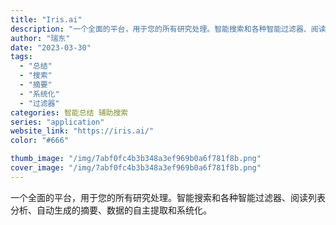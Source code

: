 ```yaml
---
title: "Iris.ai"
description: "一个全面的平台，用于您的所有研究处理。智能搜索和各种智能过滤器、阅读列表分析、自动生成的摘要、数据的自主提取和系统化。 "
author: "瑞东"
date: "2023-03-30"
tags:
  - "总结"
  - "搜索"
  - "摘要"
  - "系统化"
  - "过滤器"
categories: 智能总结 辅助搜索
series: "application"
website_link: "https://iris.ai/"
color: "#666"

thumb_image: "/img/7abf0fc4b3b348a3ef969b0a6f781f8b.png"
cover_image: "/img/7abf0fc4b3b348a3ef969b0a6f781f8b.png"
---
```


一个全面的平台，用于您的所有研究处理。智能搜索和各种智能过滤器、阅读列表分析、自动生成的摘要、数据的自主提取和系统化。 